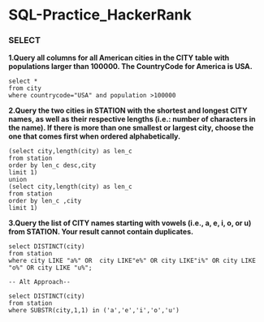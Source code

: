 # SQL-Practice_HackerRank

### SELECT

**1.Query all columns for all American cities in the CITY table with populations larger than 100000. The CountryCode for America is USA.**
```
select *
from city
where countrycode="USA" and population >100000
```

**2.Query the two cities in STATION with the shortest and longest CITY names, as well as their respective lengths (i.e.: number of characters in the name). If there is more than one smallest or largest city, choose the one that comes first when ordered alphabetically.**

```
(select city,length(city) as len_c
from station
order by len_c desc,city
limit 1)
union
(select city,length(city) as len_c
from station
order by len_c ,city
limit 1)
```


**3.Query the list of CITY names starting with vowels (i.e., a, e, i, o, or u) from STATION. Your result cannot contain duplicates.**

```
select DISTINCT(city)
from station
where city LIKE "a%" OR  city LIKE"e%" OR city LIKE"i%" OR city LIKE "o%" OR city LIKE "u%";

-- Alt Approach--

select DISTINCT(city)
from station
where SUBSTR(city,1,1) in ('a','e','i','o','u')

```
